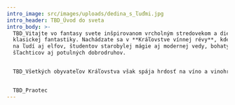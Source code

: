 ```yaml
---
intro_image: src/images/uploads/dedina_s_ľuďmi.jpg
intro_header: TBD_Úvod do sveta
intro_body: >-
  TBD_Vitajte vo fantasy svete inšpirovanom vrcholným stredovekom a dielami
  klasickej fantastiky. Nachádzate sa v **Kráľovstve vínnej révy**, kde narazíte
  na ľudí aj elfov, študentov starobylej mágie aj modernej vedy, bohatých
  šľachticov aj potulných dobrodruhov.


  TBD_Všetkých obyvateľov Kráľovstva však spája hrdosť na víno a vinohrady, čím sa odlišujú od svojho najväčšieho suseda, **Vodárstva**.


  TBD_Praotec
---
```


